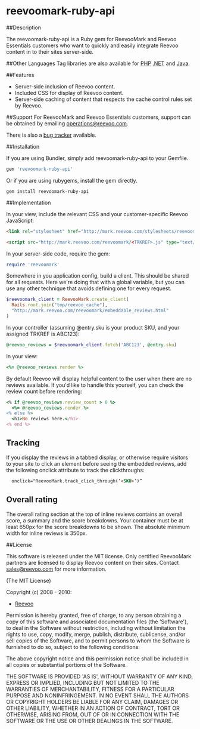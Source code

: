 # reevoomark-ruby-api

##Description

The reevoomark-ruby-api is a Ruby gem for ReevooMark and Reevoo Essentials
customers who want to quickly and easily integrate Reevoo content in to their
sites server-side.

##Other Languages
Tag libraries are also available for [PHP](https://github.com/reevoo/reevoomark-php-api) [.NET](https://github.com/reevoo/reevoomark-dotnet-api) and [Java](https://github.com/reevoo/reevoomark-java-api).

##Features

* Server-side inclusion of Reevoo content.
* Included CSS for display of Reevoo content.
* Server-side caching of content that respects the cache control rules set by
  Reevoo.

##Support
For ReevooMark and Reevoo Essentials customers, support can be obtained by
emailing <operations@reevoo.com>.

There is also a [bug tracker](https://github.com/reevoo/reevoomark-ruby-api/issues) available.

##Installation

If you are using Bundler, simply add reevoomark-ruby-api to your Gemfile.

``` ruby
gem 'reevoomark-ruby-api'
```

Or if you are using rubygems, install the gem directly.

```
gem install reevoomark-ruby-api
```

##Implementation

In your view, include the relevant CSS and your customer-specific Reevoo
JavaScript:

``` html
<link rel="stylesheet" href="http://mark.reevoo.com/stylesheets/reevoomark/embedded_reviews.css" type="text/css" />
```
``` html
<script src="http://mark.reevoo.com/reevoomark/<TRKREF>.js" type="text/javascript"></script>
```

In your server-side code, require the gem:

``` ruby
require 'reevoomark'
```

Somewhere in you application config, build a client. This should be shared for
all requests. Here we're doing that with a global variable, but you can use any
other technique that avoids defining one for every request.

``` ruby
$reevoomark_client = ReevooMark.create_client(
  Rails.root.join("tmp/reevoo_cache"),
  "http://mark.reevoo.com/reevoomark/embeddable_reviews.html"
)
```

In your controller (assuming @entry.sku is your product SKU, and your assigned
TRKREF is ABC123):

``` ruby
@reevoo_reviews = $reevoomark_client.fetch('ABC123', @entry.sku)
```

In your view:

``` ruby
<%= @reevoo_reviews.render %>
```

By default Reevoo will display helpful content to the user when there are no
reviews available. If you'd like to handle this yourself, you can check the
review count before rendering:

``` ruby
<% if @reevoo_reviews.review_count > 0 %>
  <%= @reevoo_reviews.render %>
<% else %>
  <h1>No reviews here.</h1>
<% end %>
```

## Tracking

If you display the reviews in a tabbed display, or otherwise require visitors to
your site to click an element before seeing the embedded reviews, add the
following onclick attribute to track the clickthroughs:

``` html
  onclick="ReevooMark.track_click_through(‘<SKU>’)”
```

## Overall rating

The overall rating section at the top of inline reviews contains an overall
score, a summary and the score breakdowns. Your container must be at least 650px
for the score breakdowns to be shown. The absolute minimum width for inline
reviews is 350px.

##License

This software is released under the MIT license.  Only certified ReevooMark
partners are licensed to display Reevoo content on their sites.  Contact
<sales@reevoo.com> for more information.

(The MIT License)

Copyright (c) 2008 - 2010:

* [Reevoo](http://www.reevoo.com)

Permission is hereby granted, free of charge, to any person obtaining
a copy of this software and associated documentation files (the
'Software'), to deal in the Software without restriction, including
without limitation the rights to use, copy, modify, merge, publish,
distribute, sublicense, and/or sell copies of the Software, and to
permit persons to whom the Software is furnished to do so, subject to
the following conditions:

The above copyright notice and this permission notice shall be
included in all copies or substantial portions of the Software.

THE SOFTWARE IS PROVIDED 'AS IS', WITHOUT WARRANTY OF ANY KIND,
EXPRESS OR IMPLIED, INCLUDING BUT NOT LIMITED TO THE WARRANTIES OF
MERCHANTABILITY, FITNESS FOR A PARTICULAR PURPOSE AND NONINFRINGEMENT.
IN NO EVENT SHALL THE AUTHORS OR COPYRIGHT HOLDERS BE LIABLE FOR ANY
CLAIM, DAMAGES OR OTHER LIABILITY, WHETHER IN AN ACTION OF CONTRACT,
TORT OR OTHERWISE, ARISING FROM, OUT OF OR IN CONNECTION WITH THE
SOFTWARE OR THE USE OR OTHER DEALINGS IN THE SOFTWARE.
